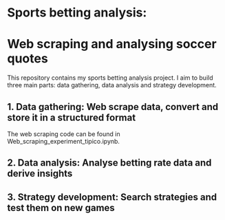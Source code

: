 # Sports betting analysis:
# Web scraping and analysing soccer quotes

This repository contains my sports betting analysis project. I aim to build three main parts: data gathering, data analysis and strategy development.

## 1. Data gathering: Web scrape data, convert and store it in a structured format

The web scraping code can be found in Web_scraping_experiment_tipico.ipynb.

## 2. Data analysis: Analyse betting rate data and derive insights


## 3. Strategy development: Search strategies and test them on new games

